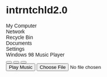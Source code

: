 # intrntchld2.0
<!DOCTYPE html>
<html lang="en">
<head>
  <meta charset="UTF-8">
  <meta name="viewport" content="width=device-width, initial-scale=1.0">
  <style>
    /* CSS code here */
    body {
      margin: 0;
      font-family: 'Arial', sans-serif;
    }

    /* ... (rest of the CSS code) ... */
  </style>
  <title>Windows 98 Music Player</title>
</head>
<body>
  <div id="desktop" class="desktop">
    <div class="icon" onclick="showError('My Computer')">My Computer</div>
    <div class="icon" onclick="showError('Network')">Network</div>
    <div class="icon" onclick="showError('Trash')">Recycle Bin</div>
    <div class="icon" onclick="showError('Documents')">Documents</div>
    <div class="icon" onclick="showError('Settings')">Settings</div>
  </div>

  <div id="musicPlayer" class="hidden">
    <div class="title-bar">
      <div class="title-bar-text">Windows 98 Music Player</div>
      <div class="title-bar-controls">
        <button aria-label="Minimize" onclick="minimize()"></button>
        <button aria-label="Maximize" onclick="maximize()"></button>
        <button aria-label="Close" onclick="closePlayer()"></button>
      </div>
    </div>
    <div id="radioPage" class="content">
      <button onclick="playMusic()">Play Music</button>
      <input type="file" id="fileInput" onchange="handleFileSelect()" />
      <div id="playlist"></div>
    </div>
  </div>

  <script>
    // JavaScript code here
    function showError(icon) {
      alert(`Error: ${icon} is not accessible. This is a simulation.`);
    }

    // ... (rest of the JavaScript code) ...
  </script>
</body>
</html>
